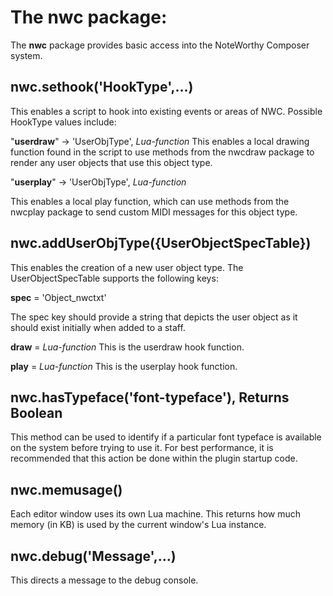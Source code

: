 # **The nwc package:**

The **nwc** package provides basic access into the NoteWorthy Composer system.


## nwc.sethook('HookType',...)

This enables a script to hook into existing events or areas of NWC. Possible HookType values include:

  "**userdraw**" -> 'UserObjType', _Lua-function_
  This enables a local drawing function found in the script to use methods from the nwcdraw package to render any user objects that use this object type.
  
  "**userplay**" -> 'UserObjType', _Lua-function_
  
  This enables a local play function, which can use methods from the nwcplay package to send custom MIDI messages for this object type.
  

## nwc.addUserObjType({UserObjectSpecTable})
  
This enables the creation of a new user object type. The UserObjectSpecTable supports the following keys:

  **spec** = 'Object_nwctxt'
  
  The spec key should provide a string that depicts the user object as it should exist initially when added to a staff.
  
  **draw** = _Lua-function_
  This is the userdraw hook function.
  
  **play** = _Lua-function_
  This is the userplay hook function.


## nwc.hasTypeface('font-typeface'), Returns Boolean

This method can be used to identify if a particular font typeface is available on the system before trying to use it. For best performance, it is recommended that this action be done within the plugin startup code.


## nwc.memusage()

Each editor window uses its own Lua machine. This returns how much memory (in KB) is used by the current window's Lua instance.


## nwc.debug('Message',...)

This directs a message to the debug console.

